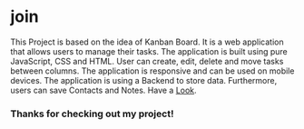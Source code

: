 # join

This Project is based on the idea of Kanban Board. It is a web application that allows users to manage their tasks. The application is built using pure JavaScript, CSS and HTML. User can create, edit, delete and move tasks between columns. The application is responsive and can be used on mobile devices. The application is using a Backend to store data. Furthermore, users can save Contacts and Notes. Have a [Look](https://join,nishan-singh.com/).

### Thanks for checking out my project!
